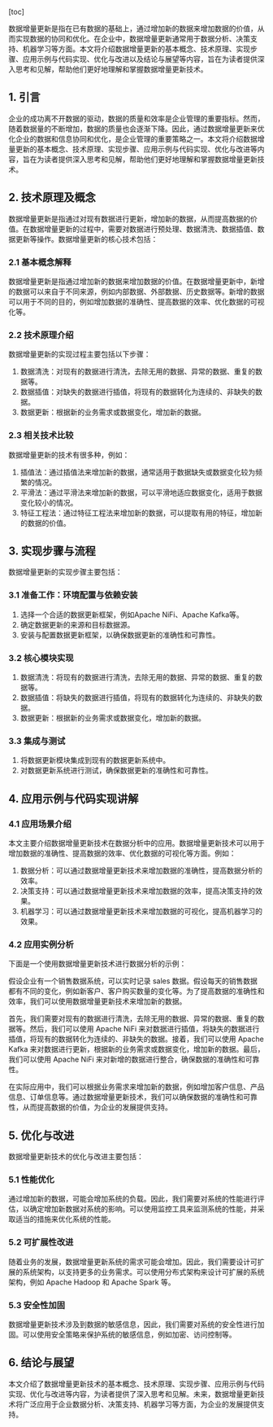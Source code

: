 
[toc]                    
                
                
数据增量更新是指在已有数据的基础上，通过增加新的数据来增加数据的价值，从而实现数据的协同和优化。在企业中，数据增量更新通常用于数据分析、决策支持、机器学习等方面。本文将介绍数据增量更新的基本概念、技术原理、实现步骤、应用示例与代码实现、优化与改进以及结论与展望等内容，旨在为读者提供深入思考和见解，帮助他们更好地理解和掌握数据增量更新技术。

## 1. 引言

企业的成功离不开数据的驱动，数据的质量和效率是企业管理的重要指标。然而，随着数据量的不断增加，数据的质量也会逐渐下降。因此，通过数据增量更新来优化企业的数据和信息协同和优化，是企业管理的重要策略之一。本文将介绍数据增量更新的基本概念、技术原理、实现步骤、应用示例与代码实现、优化与改进等内容，旨在为读者提供深入思考和见解，帮助他们更好地理解和掌握数据增量更新技术。

## 2. 技术原理及概念

数据增量更新是指通过对现有数据进行更新，增加新的数据，从而提高数据的价值。在数据增量更新的过程中，需要对数据进行预处理、数据清洗、数据插值、数据更新等操作。数据增量更新的核心技术包括：

### 2.1 基本概念解释

数据增量更新是指通过增加新的数据来增加数据的价值。在数据增量更新中，新增的数据可以来自于不同来源，例如内部数据、外部数据、历史数据等。新增的数据可以用于不同的目的，例如增加数据的准确性、提高数据的效率、优化数据的可视化等。

### 2.2 技术原理介绍

数据增量更新的实现过程主要包括以下步骤：

1. 数据清洗：对现有的数据进行清洗，去除无用的数据、异常的数据、重复的数据等。
2. 数据插值：对缺失的数据进行插值，将现有的数据转化为连续的、非缺失的数据。
3. 数据更新：根据新的业务需求或数据变化，增加新的数据。

### 2.3 相关技术比较

数据增量更新的技术有很多种，例如：

1. 插值法：通过插值法来增加新的数据，通常适用于数据缺失或数据变化较为频繁的情况。
2. 平滑法：通过平滑法来增加新的数据，可以平滑地适应数据变化，适用于数据变化较小的情况。
3. 特征工程法：通过特征工程法来增加新的数据，可以提取有用的特征，增加新的数据的价值。

## 3. 实现步骤与流程

数据增量更新的实现步骤主要包括：

### 3.1 准备工作：环境配置与依赖安装

1. 选择一个合适的数据更新框架，例如Apache NiFi、Apache Kafka等。
2. 确定数据更新的来源和目标数据源。
3. 安装与配置数据更新框架，以确保数据更新的准确性和可靠性。

### 3.2 核心模块实现

1. 数据清洗：将现有的数据进行清洗，去除无用的数据、异常的数据、重复的数据等。
2. 数据插值：将缺失的数据进行插值，将现有的数据转化为连续的、非缺失的数据。
3. 数据更新：根据新的业务需求或数据变化，增加新的数据。

### 3.3 集成与测试

1. 将数据更新模块集成到现有的数据更新系统中。
2. 对数据更新系统进行测试，确保数据更新的准确性和可靠性。

## 4. 应用示例与代码实现讲解

### 4.1 应用场景介绍

本文主要介绍数据增量更新技术在数据分析中的应用。数据增量更新技术可以用于增加数据的准确性、提高数据的效率、优化数据的可视化等方面。例如：

1. 数据分析：可以通过数据增量更新技术来增加数据的准确性，提高数据分析的效率。
2. 决策支持：可以通过数据增量更新技术来增加数据的效率，提高决策支持的效果。
3. 机器学习：可以通过数据增量更新技术来增加数据的可视化，提高机器学习的效果。

### 4.2 应用实例分析

下面是一个使用数据增量更新技术进行数据分析的示例：

假设企业有一个销售数据系统，可以实时记录 sales 数据。假设每天的销售数据都有不同的变化，例如新客户、客户购买数量的变化等。为了提高数据的准确性和效率，我们可以使用数据增量更新技术来增加新的数据。

首先，我们需要对现有的数据进行清洗，去除无用的数据、异常的数据、重复的数据等。然后，我们可以使用 Apache NiFi 来对数据进行插值，将缺失的数据进行插值，将现有的数据转化为连续的、非缺失的数据。接着，我们可以使用 Apache Kafka 来对数据进行更新，根据新的业务需求或数据变化，增加新的数据。最后，我们可以使用 Apache NiFi 来对新增的数据进行整合，确保数据的准确性和可靠性。

在实际应用中，我们可以根据业务需求来增加新的数据，例如增加客户信息、产品信息、订单信息等。通过数据增量更新技术，我们可以确保数据的准确性和可靠性，从而提高数据的价值，为企业的发展提供支持。

## 5. 优化与改进

数据增量更新技术的优化与改进主要包括：

### 5.1 性能优化

通过增加新的数据，可能会增加系统的负载。因此，我们需要对系统的性能进行评估，以确定增加新数据对系统的影响。可以使用监控工具来监测系统的性能，并采取适当的措施来优化系统的性能。

### 5.2 可扩展性改进

随着业务的发展，数据增量更新系统的需求可能会增加。因此，我们需要设计可扩展的系统架构，以支持更多的业务需求。可以使用分布式架构来设计可扩展的系统架构，例如 Apache Hadoop 和 Apache Spark 等。

### 5.3 安全性加固

数据增量更新技术涉及到数据的敏感信息，因此，我们需要对系统的安全性进行加固。可以使用安全策略来保护系统的敏感信息，例如加密、访问控制等。

## 6. 结论与展望

本文介绍了数据增量更新技术的基本概念、技术原理、实现步骤、应用示例与代码实现、优化与改进等内容，为读者提供了深入思考和见解。未来，数据增量更新技术将广泛应用于企业数据分析、决策支持、机器学习等方面，为企业的发展提供支持。

